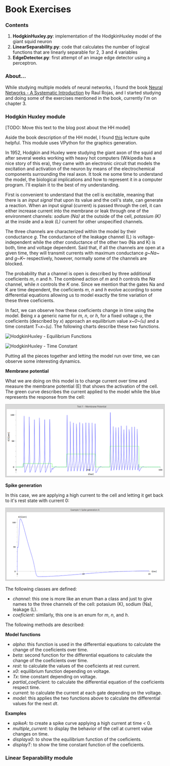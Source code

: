 # Book Exercises

### Contents
1. **HodgkinHuxley.py**: implementation of the HodgkinHuxley model of the giant squid neuron
2. **LinearSeparability.py**: code that calculates the number of logical functions that are linearly separable for 2, 3 and 4 variables
3. **EdgeDetector.py**: first attempt of an image edge detector using a perceptron.

### About...
While studying multiple models of neural networks, I found the book [Neural Networks - A Systematic Introduction](http://page.mi.fu-berlin.de/rojas/neural/) by Raul Rojas, and I started studying and doing some of the exercises mentioned in the book, currently I'm on chapter 3.

### Hodgkin Huxley module
[TODO: Move this text to the blog post about the HH model]

Aside the book description of the HH model, I found [this](http://icwww.epfl.ch/~gerstner/SPNM/node14.html) lecture quite helpful. This module uses VPython for the graphics generation.

In 1952, Hodgkin and Huxley were studying the giant axon of the squid and after several weeks working with heavy hot computers (Wikipedia has a nice story of this era), they came with an electronic circuit that models the excitation and activation of the neuron by means of the electrochemical components surrounding the real axon. It took me some time to understand the model, the biological implications and how to represent it in a computer program. I'll explain it to the best of my understanding.

First is convenient to understand that the cell is excitable, meaning that there is an *input signal* that upon its value and the cell's state, can generate a reaction. When an input signal (current) is passed through the cell, it can either increase current into the membrane or leak through one of the environment channels: *sodium (Na)* at the outside of the cell, *potasium (K)* at the inside and a *leak (L)* current for other unspecified channels. 

The three channels are characterized within the model by their conductance *g*. The conductance of the leakage channel (L) is voltage-independent while the other conductance of the other two (Na and K) is both, time and voltage dependent. Said that, if all the channels are open at a given time, they will transmit currents with maximum conductance *g~Na~* and *g~K~* respectively, however, normally some of the channels are blocked.

The probability that a channel is open is described by three additional coeficients *m*, *n* and *h*. The combined action of *m* and *h* controls the *Na* channel, while *n* controls the *K* one. Since we mention that the gates Na and K are time dependent, the coeficients *m*, *n* and *h* evolve according to some differential equations allowing us to model exactly the time variation of these three coeficients.

In fact, we can observe how these coeficients change in time using the model. Being *x* a generic name for *m*, *n*, or *h*, for a fixed voltage *u*, the coeficients (described by *x*) approach an equilibrium value *x~0~(u)* and a time constant *T~x~(u)*. The following charts describe these two functions.

![HodgkinHuxley - Equilibrium Functions](https://raw.githubusercontent.com/vinceynhz/python_code/master/NeuralNetworks/BookExercises/img/hodgkin-huxley-x0\(n,m,h\).png)

![HodgkinHuxley - Time Constant](https://raw.githubusercontent.com/vinceynhz/python_code/master/NeuralNetworks/BookExercises/img/hodgkin-huxley-T\(n,m,h\).png)

Putting all the pieces together and letting the model run over time, we can observe some interesting dynamics.

**Membrane potential**

What we are doing on this model is to change current over time and measure the membrane potential (E) that shows the activation of the cell. The green curve describes the current applied to the model while the blue represents the response from the cell:

![HodgkinHuxley - Membrane Potential](https://raw.githubusercontent.com/vinceynhz/python_code/master/NeuralNetworks/BookExercises/img/hodgkin-huxley-example1.png)

**Spike generation**

In this case, we are applying a high current to the cell and letting it get back to it's rest state with current 0:

![HodgkinHuxley - Spike Generation](https://raw.githubusercontent.com/vinceynhz/python_code/master/NeuralNetworks/BookExercises/img/hodgkin-huxley-example2.png)

The following classes are defined:

* *channel*: this one is more like an enum than a class and just to give names to the three channels of the cell: potasium (K), sodium (Na), leakage (L).
* *coeficient*: similarly, this one is an enum for *m*, *n*, and *h*.

The following methods are described:

**Model functions**

* *alpha*: this function is used in the differential equations to calculate the change of the coeficients over time.
* *beta*: second function for the differential equations to calculate the change of the coeficients over time.
* *rest*: to calculate the values of the coeficients at rest current.
* *x0*: equilibrium function depending on voltage.
* *Tx*: time constant depending on voltage.
* *partial_coeficient*: to calculate the differential equation of the coeficients respect time.
* *current*: to calculate the current at each gate depending on the voltage.
* *model*: this applies the two functions above to calculate the differential values for the next *dt*.

**Examples**

* *spikeA*: to create a spike curve applying a high current at time < 0.
* *multiple_current*: to display the behavior of the cell at current value changes on time.
* *displayx0*: to show the equilibrium function of the coeficients.
* *displayT*: to show the time constant function of the coeficients.

### Linear Separability module